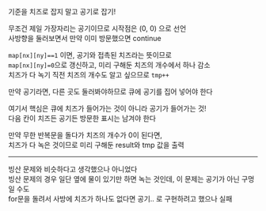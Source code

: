 기준을 치즈로 잡지 말고 공기로 잡기!

무조건 제일 가장자리는 공기이므로 시작점은 (0, 0) 으로 선언</br>
사방향을 둘러보면서 만약 이미 방문했으면 continue</br>

`map[nx][ny]==1` 이면, 공기와 접촉된 치즈라는 뜻이므로</br>
`map[nx][ny]=0`으로 갱신하고, 미리 구해둔 치즈의 개수에서 하나 감소</br>
치즈가 다 녹기 직전 치즈의 개수도 알고 싶으므로 `tmp++`

만약 공기라면, 다른 곳도 둘러봐야하므로 큐에 공기를 집어 넣어야 한다

여기서 핵심은 큐에 치즈가 들어가는 것이 아니라 공기가 들어가는 것!</br>
다음 칸이 치즈든 공기든 방문한 표시는 남겨야 한다

만약 무한 반복문을 돌다가 치즈의 개수가 0이 된다면,</br>
치즈가 다 녹은 것이므로 미리 구해둔 result와 tmp 값을 출력


***
빙산 문제와 비슷하다고 생각했으나 아니었다</br>
빙산 문제의 경우 일단 옆에 물이 있기만 하면 녹는 것인데, 이 문제는 공기가 아닌 구멍일 수도</br>
for문을 돌려서 사방에 치즈가 하나도 없다면 공기.. 로 구현하려고 했으나 실패
